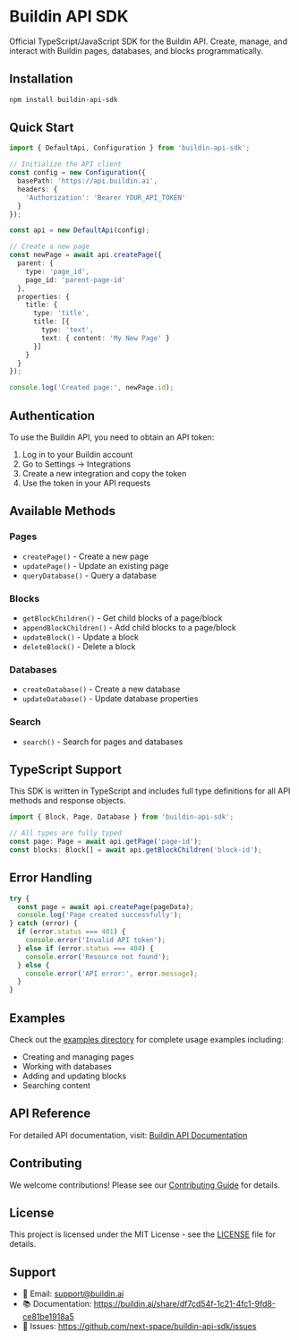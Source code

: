 # Buildin API SDK

Official TypeScript/JavaScript SDK for the Buildin API. Create, manage, and interact with Buildin pages, databases, and blocks programmatically.

## Installation

```bash
npm install buildin-api-sdk
```

## Quick Start

```typescript
import { DefaultApi, Configuration } from 'buildin-api-sdk';

// Initialize the API client
const config = new Configuration({
  basePath: 'https://api.buildin.ai',
  headers: {
    'Authorization': 'Bearer YOUR_API_TOKEN'
  }
});

const api = new DefaultApi(config);

// Create a new page
const newPage = await api.createPage({
  parent: {
    type: 'page_id',
    page_id: 'parent-page-id'
  },
  properties: {
    title: {
      type: 'title',
      title: [{
        type: 'text',
        text: { content: 'My New Page' }
      }]
    }
  }
});

console.log('Created page:', newPage.id);
```

## Authentication

To use the Buildin API, you need to obtain an API token:

1. Log in to your Buildin account
2. Go to Settings → Integrations
3. Create a new integration and copy the token
4. Use the token in your API requests

## Available Methods

### Pages
- `createPage()` - Create a new page
- `updatePage()` - Update an existing page
- `queryDatabase()` - Query a database

### Blocks
- `getBlockChildren()` - Get child blocks of a page/block
- `appendBlockChildren()` - Add child blocks to a page/block
- `updateBlock()` - Update a block
- `deleteBlock()` - Delete a block

### Databases
- `createDatabase()` - Create a new database
- `updateDatabase()` - Update database properties

### Search
- `search()` - Search for pages and databases

## TypeScript Support

This SDK is written in TypeScript and includes full type definitions for all API methods and response objects.

```typescript
import { Block, Page, Database } from 'buildin-api-sdk';

// All types are fully typed
const page: Page = await api.getPage('page-id');
const blocks: Block[] = await api.getBlockChildren('block-id');
```

## Error Handling

```typescript
try {
  const page = await api.createPage(pageData);
  console.log('Page created successfully');
} catch (error) {
  if (error.status === 401) {
    console.error('Invalid API token');
  } else if (error.status === 404) {
    console.error('Resource not found');
  } else {
    console.error('API error:', error.message);
  }
}
```

## Examples

Check out the [examples directory](../../typescript-demo) for complete usage examples including:

- Creating and managing pages
- Working with databases
- Adding and updating blocks
- Searching content

## API Reference

For detailed API documentation, visit: [Buildin API Documentation](https://buildin.ai/share/df7cd54f-1c21-4fc1-9fd8-ce81be1918a5)

## Contributing

We welcome contributions! Please see our [Contributing Guide](../../CONTRIBUTING.md) for details.

## License

This project is licensed under the MIT License - see the [LICENSE](LICENSE) file for details.

## Support

- 📧 Email: support@buildin.ai
- 📚 Documentation: https://buildin.ai/share/df7cd54f-1c21-4fc1-9fd8-ce81be1918a5
- 🐛 Issues: https://github.com/next-space/buildin-api-sdk/issues
